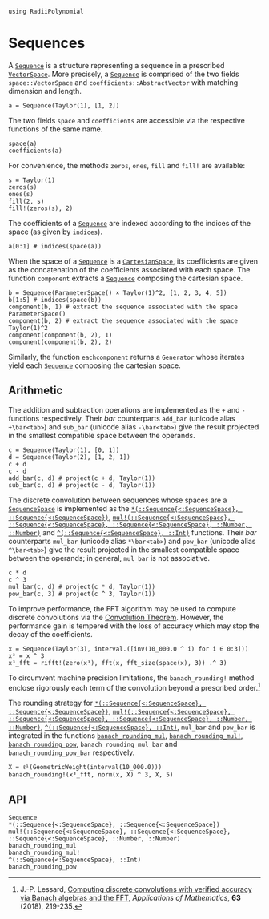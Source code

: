```@setup sequences
using RadiiPolynomial
```

# Sequences

A [`Sequence`](@ref) is a structure representing a sequence in a prescribed [`VectorSpace`](@ref). More precisely, a [`Sequence`](@ref) is comprised of the two fields `space::VectorSpace` and `coefficients::AbstractVector` with matching dimension and length.

```@repl sequences
a = Sequence(Taylor(1), [1, 2])
```

The two fields `space` and `coefficients` are accessible via the respective functions of the same name.

```@repl sequences
space(a)
coefficients(a)
```

For convenience, the methods `zeros`, `ones`, `fill` and `fill!` are available:

```@repl sequences
s = Taylor(1)
zeros(s)
ones(s)
fill(2, s)
fill!(zeros(s), 2)
```

The coefficients of a [`Sequence`](@ref) are indexed according to the indices of the space (as given by `indices`).

```@repl sequences
a[0:1] # indices(space(a))
```

When the space of a [`Sequence`](@ref) is a [`CartesianSpace`](@ref), its coefficients are given as the concatenation of the coefficients associated with each space. The function `component` extracts a [`Sequence`](@ref) composing the cartesian space.

```@repl sequences
b = Sequence(ParameterSpace() × Taylor(1)^2, [1, 2, 3, 4, 5])
b[1:5] # indices(space(b))
component(b, 1) # extract the sequence associated with the space ParameterSpace()
component(b, 2) # extract the sequence associated with the space Taylor(1)^2
component(component(b, 2), 1)
component(component(b, 2), 2)
```

Similarly, the function `eachcomponent` returns a `Generator` whose iterates yield each [`Sequence`](@ref) composing the cartesian space.

## Arithmetic

The addition and subtraction operations are implemented as the `+` and `-` functions respectively. Their *bar* counterparts `add_bar` (unicode alias `+\bar<tab>`) and `sub_bar` (unicode alias `-\bar<tab>`) give the result projected in the smallest compatible space between the operands.

```@repl sequences
c = Sequence(Taylor(1), [0, 1])
d = Sequence(Taylor(2), [1, 2, 1])
c + d
c - d
add_bar(c, d) # project(c + d, Taylor(1))
sub_bar(c, d) # project(c - d, Taylor(1))
```

The discrete convolution between sequences whose spaces are a [`SequenceSpace`](@ref) is implemented as the [`*(::Sequence{<:SequenceSpace}, ::Sequence{<:SequenceSpace})`](@ref), [`mul!(::Sequence{<:SequenceSpace}, ::Sequence{<:SequenceSpace}, ::Sequence{<:SequenceSpace}, ::Number, ::Number)`](@ref) and [`^(::Sequence{<:SequenceSpace}, ::Int)`](@ref) functions. Their *bar* counterparts `mul_bar` (unicode alias `*\bar<tab>`) and `pow_bar` (unicode alias `^\bar<tab>`) give the result projected in the smallest compatible space between the operands; in general, `mul_bar` is not associative.

```@repl sequences
c * d
c ^ 3
mul_bar(c, d) # project(c * d, Taylor(1))
pow_bar(c, 3) # project(c ^ 3, Taylor(1))
```

To improve performance, the FFT algorithm may be used to compute discrete convolutions via the [Convolution Theorem](https://en.wikipedia.org/wiki/Convolution_theorem). However, the performance gain is tempered with the loss of accuracy which may stop the decay of the coefficients.

```@repl sequences
x = Sequence(Taylor(3), interval.([inv(10_000.0 ^ i) for i ∈ 0:3]))
x³ = x ^ 3
x³_fft = rifft!(zero(x³), fft(x, fft_size(space(x), 3)) .^ 3)
```

To circumvent machine precision limitations, the `banach_rounding!` method enclose rigorously each term of the convolution beyond a prescribed order.[^1]

[^1]: J.-P. Lessard, [Computing discrete convolutions with verified accuracy via Banach algebras and the FFT](https://doi.org/10.21136/AM.2018.0082-18), *Applications of Mathematics*, **63** (2018), 219-235.

The rounding strategy for [`*(::Sequence{<:SequenceSpace}, ::Sequence{<:SequenceSpace})`](@ref), [`mul!(::Sequence{<:SequenceSpace}, ::Sequence{<:SequenceSpace}, ::Sequence{<:SequenceSpace}, ::Number, ::Number)`](@ref), [`^(::Sequence{<:SequenceSpace}, ::Int)`](@ref), `mul_bar` and `pow_bar` is integrated in the functions [`banach_rounding_mul`](@ref), [`banach_rounding_mul!`](@ref), [`banach_rounding_pow`](@ref), `banach_rounding_mul_bar` and `banach_rounding_pow_bar` respectively.

```@repl sequences
X = ℓ¹(GeometricWeight(interval(10_000.0)))
banach_rounding!(x³_fft, norm(x, X) ^ 3, X, 5)
```

## API

```@docs
Sequence
*(::Sequence{<:SequenceSpace}, ::Sequence{<:SequenceSpace})
mul!(::Sequence{<:SequenceSpace}, ::Sequence{<:SequenceSpace}, ::Sequence{<:SequenceSpace}, ::Number, ::Number)
banach_rounding_mul
banach_rounding_mul!
^(::Sequence{<:SequenceSpace}, ::Int)
banach_rounding_pow
```
